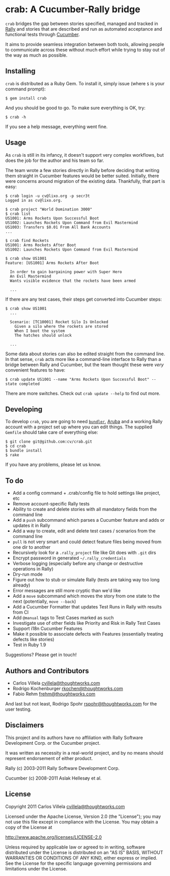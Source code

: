 crab: A Cucumber-Rally bridge
=============================

`crab` bridges the gap between stories specified, managed and tracked in
[Rally][1] and stories that are described and run as automated acceptance
and functional tests through [Cucumber][2].

It aims to provide seamless integration between both tools, allowing
people to communicate across these without much effort while trying to
stay out of the way as much as possible.

[1]: http://www.rallydev.com
[2]: http://cukes.info

Installing
----------

`crab` is distributed as a Ruby Gem. To install it, simply issue (where
`$` is your command prompt):

    $ gem install crab

And you should be good to go. To make sure everything is OK, try:

    $ crab -h

If you see a help message, everything went fine.

Usage
-----

As `crab` is still in its infancy, it doesn't support very complex
workflows, but does the job for the author and his team so far.

The team wrote a few stories directly in Rally before deciding that
writing them straight in Cucumber features would be better suited.
Initially, there were concerns around migration of the existing data.
Thankfully, that part is easy:

    $ crab login -u cv@lixo.org -p secr3t
    Logged in as cv@lixo.org.

    $ crab project "World Domination 3000"
    $ crab list
    US1001: Arms Rockets Upon Successful Boot
    US1002: Launches Rockets Upon Command from Evil Mastermind
    US1003: Transfers $0.01 From All Bank Accounts
    ...

    $ crab find Rockets
    US1001: Arms Rockets After Boot
    US1002: Launches Rockets Upon Command from Evil Mastermind

    $ crab show US1001
    Feature: [US1001] Arms Rockets After Boot

      In order to gain bargaining power with Super Hero
      An Evil Mastermind
      Wants visible evidence that the rockets have been armed

      ...

If there are any test cases, their steps get converted into Cucumber
steps:

    $ crab show US1001
      ...

      Scenario: [TC10001] Rocket Silo Is Unlocked
        Given a silo where the rockets are stored
        When I boot the system
        The hatches should unlock

      ...

Some data about stories can also be edited straight from the command line.
In that sense, `crab` acts more like a command-line interface to Rally than a bridge
between Rally and Cucumber, but the team thought these were *very* convenient
features to have:

    $ crab update US1001 --name "Arms Rockets Upon Successful Boot" --state completed

There are more switches. Check out `crab update --help` to find out more.

Developing
----------

To develop `crab`, you are going to need [`bundler`][3], [Aruba][4] and a
working Rally account with a project set up where you can edit things. The
supplied `Gemfile` should take care of everything else:

    $ git clone git@github.com:cv/crab.git
    $ cd crab
    $ bundle install
    $ rake

If you have any problems, please let us know.

[3]: http://gembundler.com
[4]: http://github.com/cucumber/aruba

To do
-----

- Add a config command + .crab/config file to hold settings like project, etc
- Remove account-specific Rally tests
- Ability to create and delete stories with all mandatory fields from the command line
- Add a `push` subcommand which parses a Cucumber feature and adds or updates it in Rally
- Add a way to create, edit and delete test cases / scenarios from the command line
- `pull` is not very smart and could detect feature files being moved from one dir to another
- Recursively look for a `.rally_project` file like Git does with `.git` dirs
- Encrypt password in generated `~/.rally_credentials`
- Verbose logging (especially before any change or destructive operations in Rally)
- Dry-run mode
- Figure out how to stub or simulate Rally (tests are taking way too long already)
- Error messages are still more cryptic than we'd like
- Add a `move` subcommand which moves the story from one state to the next (potentially, `move --back`)
- Add a Cucumber Formatter that updates Test Runs in Rally with results from CI
- Add `@manual` tags to Test Cases marked as such
- Investigate use of other fields like Priority and Risk in Rally Test Cases
- Support i18n Cucumber Features
- Make it possible to associate defects with Features (essentially treating defects like stories)
- Test in Ruby 1.9

Suggestions? Please get in touch!

Authors and Contributors
------------------------

- Carlos Villela <cvillela@thoughtworks.com>
- Rodrigo Kochenburger <rkochen@thoughtworks.com>
- Fabio Rehm <frehm@thoughtworks.com>

And last but not least, Rodrigo Spohr <rspohr@thoughtworks.com> for the user testing.

Disclaimers
-----------

This project and its authors have no affiliation with Rally Software Development Corp. or the Cucumber project.


It was written as necessity in a real-world project, and by no means should represent endorsement of either product.

Rally (c) 2003-2011 Rally Software Development Corp.

Cucumber (c) 2008-2011 Aslak Hellesøy et al.

License
-------

Copyright 2011 Carlos Villela <cvillela@thoughtworks.com>

Licensed under the Apache License, Version 2.0 (the "License");
you may not use this file except in compliance with the License.
You may obtain a copy of the License at

http://www.apache.org/licenses/LICENSE-2.0

Unless required by applicable law or agreed to in writing, software
distributed under the License is distributed on an "AS IS" BASIS,
WITHOUT WARRANTIES OR CONDITIONS OF ANY KIND, either express
or implied.  See the License for the specific language governing
permissions and limitations under the License.
